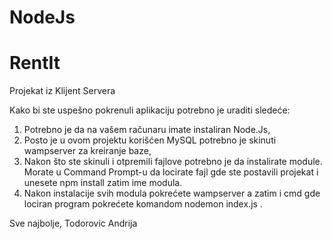 # NodeJs
# RentIt
 Projekat iz Klijent Servera

Kako bi ste uspešno pokrenuli aplikaciju potrebno je uraditi sledeće:
1. Potrebno je da na vašem računaru imate instaliran Node.Js,
2. Posto je u ovom projektu korišćen MySQL potrebno je skinuti wampserver za kreiranje baze,
3. Nakon što ste skinuli i otpremili fajlove potrebno je da instalirate module.
Morate u Command Prompt-u da locirate fajl gde ste postavili projekat i unesete npm install zatim ime modula.
4. Nakon instalacije svih modula pokrećete wampserver a zatim i cmd gde lociran program pokrećete 
komandom nodemon index.js .

Sve najbolje,
Todorovic Andrija
